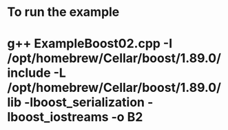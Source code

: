 # To run the example
# g++ ExampleBoost02.cpp -I /opt/homebrew/Cellar/boost/1.89.0/include -L /opt/homebrew/Cellar/boost/1.89.0/lib -lboost_serialization -lboost_iostreams -o B2
